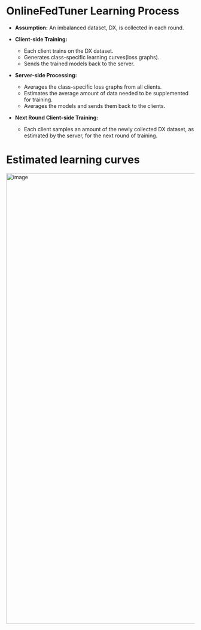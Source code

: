 # OnlineFedTuner Learning Process

- **Assumption:** An imbalanced dataset, DX, is collected in each round.

- **Client-side Training:** 
  - Each client trains on the DX dataset.
  - Generates class-specific learning curves(loss graphs).
  - Sends the trained models back to the server.

- **Server-side Processing:** 
  - Averages the class-specific loss graphs from all clients.
  - Estimates the average amount of data needed to be supplemented for training.
  - Averages the models and sends them back to the clients.

- **Next Round Client-side Training:** 
  - Each client samples an amount of the newly collected DX dataset, as estimated by the server, for the next round of training.
 
# Estimated learning curves 
<img width="1203" alt="image" src="https://github.com/sperospera1225/class-balanced-federated-learning/assets/67995592/218f02e6-10d3-489a-a06a-65a77c4bddbe">
